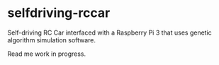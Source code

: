# selfdriving-rccar
Self-driving RC Car interfaced with a Raspberry Pi 3 that uses genetic algorithm simulation software.

Read me work in progress.
